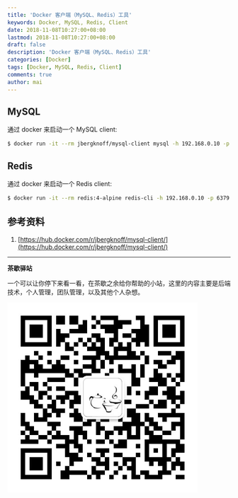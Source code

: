 ```yaml
---
title: 'Docker 客户端（MySQL、Redis）工具'
keywords: Docker, MySQL, Redis, Client
date: 2018-11-08T10:27:00+08:00
lastmod: 2018-11-08T10:27:00+08:00
draft: false
description: 'Docker 客户端（MySQL、Redis）工具'
categories: [Docker]
tags: [Docker, MySQL, Redis, Client]
comments: true
author: mai
---
```


## MySQL

通过 docker 来启动一个 MySQL client:

```sh
$ docker run -it --rm jbergknoff/mysql-client mysql -h 192.168.0.10 -p 3306
```

## Redis

通过 docker 来启动一个 Redis client:

```sh
$ docker run -it --rm redis:4-alpine redis-cli -h 192.168.0.10 -p 6379
```

## 参考资料

1. [https://hub.docker.com/r/jbergknoff/mysql-client/](https://hub.docker.com/r/jbergknoff/mysql-client/)

----

**茶歇驿站**

一个可以让你停下来看一看，在茶歇之余给你帮助的小站，这里的内容主要是后端技术，个人管理，团队管理，以及其他个人杂想。

![茶歇驿站二维码](https://raw.githubusercontent.com/yangwenmai/maiyang.me/master/blog/tech_tea.jpg)
